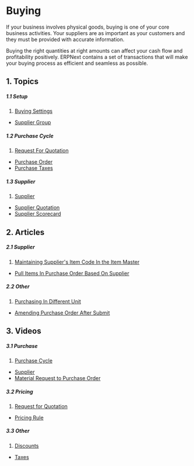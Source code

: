 <!-- add-breadcrumbs -->
# Buying

If your business involves physical goods, buying is one of your core business
activities. Your suppliers are as important as your customers and they must be
provided with accurate information.

Buying the right quantities at right amounts can affect your cash flow and
profitability positively. ERPNext contains a set of transactions that will make your buying process as
efficient and seamless as possible.

## 1. Topics
##### 1.1 Setup
1. [Buying Settings](/docs/user/manual/en/buying/setup/buying-settings)
- [Supplier Group](/docs/user/manual/en/buying/setup/supplier-group)

##### 1.2 Purchase Cycle
1. [Request For Quotation](/docs/user/manual/en/buying/request-for-quotation)
- [Purchase Order](/docs/user/manual/en/buying/purchase-order)
- [Purchase Taxes](/docs/user/manual/en/buying/purchase-taxes)

##### 1.3 Supplier
1. [Supplier](/docs/user/manual/en/buying/supplier)
- [Supplier Quotation](/docs/user/manual/en/buying/supplier-quotation)
- [Supplier Scorecard](/docs/user/manual/en/buying/supplier-scorecard)

## 2. Articles
##### 2.1 Supplier
1. [Maintaining Supplier's Item Code In the Item Master](/docs/user/manual/en/buying/articles/maintaining-suppliers-part-no-in-item)
- [Pull Items In Purchase Order Based On Supplier](/docs/user/manual/en/buying/articles/pull-items-in-purchase-order-based-on-supplier)

##### 2.2 Other
1. [Purchasing In Different Unit](/docs/user/manual/en/buying/articles/purchasing-in-different-unit)
- [Amending Purchase Order After Submit](/docs/user/manual/en/buying/articles/amending-purchase-order-after-submit)

## 3. Videos
##### 3.1 Purchase
1. [Purchase Cycle](/docs/user/videos/learn/purchase-cycle.html)
- [Supplier](/docs/user/videos/learn/customer-and-supplier.html)
- [Material Request to Purchase Order](/docs/user/videos/learn/material-request-to-purchase-order.html)

##### 3.2 Pricing
1. [Request for Quotation](/docs/user/videos/learn/request-for-quotation.html)
- [Pricing Rule](/docs/user/videos/learn/pricing-rule.html)

##### 3.3 Other
1. [Discounts](/docs/user/videos/learn/discounts.html)
- [Taxes](/docs/user/videos/learn/taxes.html)
